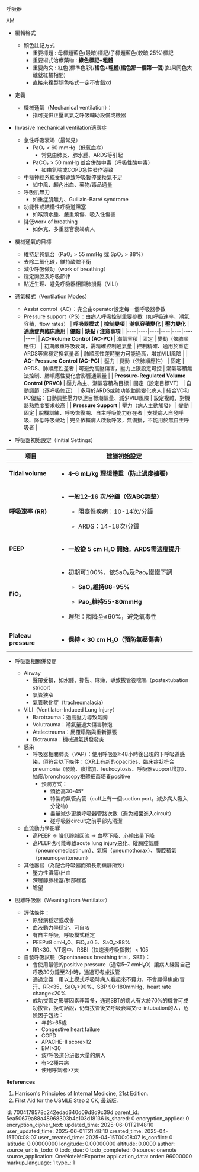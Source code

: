 呼吸器

AM

- 編輯格式
  - 顏色註記方式
    - 重要標題 : 母標題藍色(最暗)標記/子標題藍色(較暗,25%)標記
    - 重要術式治療藥物 : **綠色標記+粗體**
    - 重要內文 : 紅色(標準色彩)/**橘色+粗體(橘色那一欄第一個)**(如果同色太醜就紅橘相間)
    - 直接來複製顏色格式一定不會錯xd

- 定義
  - 機械通氣（Mechanical ventilation）：
    - 指可提供正壓氧氣之呼吸輔助設備或機器

- Invasive mechanical ventilation適應症
  - 急性呼吸衰竭（最常見）
    - PaO₂ \< 60 mmHg（低氧血症）
      - 常見由肺炎、肺水腫、ARDS等引起
    - PaCO₂ \> 50 mmHg 並合併酸中毒（呼吸性酸中毒）
      - 如由氣喘或COPD急性發作導致
  - 中樞神經系統受損導致呼吸暫停或換氣不足
    - 如中風、顱內出血、藥物/毒品過量
  - 呼吸肌無力
    - 如重症肌無力、Guillain-Barré syndrome
  - 功能性或結構性呼吸道阻塞
    - 如喉頭水腫、嚴重燒傷、吸入性傷害
  - 降低work of breathing
    - 如休克、多重器官衰竭病人

- 機械通氣的目標
  - 維持足夠氧合（PaO₂ \> 55 mmHg 或 SpO₂ \> 88%）
  - 去除二氧化碳，維持酸鹼平衡
  - 減少呼吸做功（work of breathing）
  - 穩定胸腔及呼吸節律
  - 貼近生理、避免呼吸器相關肺損傷（VILI）

- 通氣模式（Ventilation Modes）
  - Assist control（AC）：完全由operator設定每一個呼吸器參數
  - Pressure support（PS）：由病人呼吸控制重要參數（如呼吸速率，潮氣容積，flow rates）
| **呼吸器模式** | **控制變項** | **潮氣容積變化** | **壓力變化** | **適應症與臨床應用** | **優點** | **缺點 / 注意事項** |
|----|----|----|----|----|----|----|
| **AC-Volume Control (AC-PC)** | 潮氣容積 | 固定 | 變動（依肺順應性） | 初期嚴重呼吸衰竭，需精確控制通氣量 | 控制精確、適用於重症ARDS等需穩定換氣量者 | 肺順應性差時壓力可能過高，增加VILI風險 |
| **AC- Pressure Control (AC-PC)** | 壓力 | 變動（依肺順應性） | 固定 | ARDS、肺順應性差者 | 可避免高壓傷害，壓力上限設定可控 | 潮氣容積無法控制、肺順應性變化會影響通氣量 |
| **Pressure-Regulated Volume Control (PRVC)** | 壓力為主、潮氣容積為目標 | 固定（設定目標VT） | 自動調節（逐呼吸修正） | 多用於ARDS或肺功能動態變化病人 | 結合VC和PC優點：自動調整壓力以達目標潮氣量、減少VILI風險 | 設定複雜，對機器熟悉度要求較高 |
| **Pressure Support** | 壓力（病人主動觸發） | 變動 | 固定 | 脫機訓練、呼吸恢復期、自主呼吸能力存在者 | 支援病人自發呼吸、降低呼吸做功 | 完全依賴病人啟動呼吸，無備援，不能用於無自主呼吸者 |

- 呼吸器初始設定（Initial Settings）
<table>
<colgroup>
<col style="width: 26%" />
<col style="width: 73%" />
</colgroup>
<thead>
<tr class="header">
<th><strong>項目</strong></th>
<th><strong>建議初始設定</strong></th>
</tr>
</thead>
<tbody>
<tr class="odd">
<td><strong>Tidal volume</strong></td>
<td><ul>
<li><p><strong>4–6 mL/kg 理想體重（防止過度擴張）</strong></p></li>
</ul></td>
</tr>
<tr class="even">
<td><strong>呼吸速率 (RR)</strong></td>
<td><ul>
<li><p><strong>一般12–16 次/分鐘（依ABG調整）</strong></p>
<ul>
<li><p>阻塞性疾病：10-14次/分鐘</p></li>
<li><p>ARDS：14-18次/分鐘</p></li>
</ul></li>
</ul></td>
</tr>
<tr class="odd">
<td><strong>PEEP</strong></td>
<td><ul>
<li><p><strong>一般從 5 cm H₂O 開始，ARDS需適度提升</strong></p></li>
</ul></td>
</tr>
<tr class="even">
<td><strong>FiO₂</strong></td>
<td><ul>
<li><p>初期可100%，依SaO₂及Pao₂慢慢下調</p>
<ul>
<li><p><strong>SaO₂維持88-95%</strong></p></li>
<li><p><strong>Pao₂維持55-80mmHg</strong></p></li>
</ul></li>
<li><p>理想：調降至≤60%，避免氧毒性</p></li>
</ul></td>
</tr>
<tr class="odd">
<td><strong>Plateau pressure</strong></td>
<td><ul>
<li><p><strong>保持 &lt; 30 cm H₂O（預防氣壓傷害）</strong></p></li>
</ul></td>
</tr>
</tbody>
</table>

- 呼吸器相關併發症
  - Airway
    - 聲帶受損，如水腫、撕裂、麻痺，導致拔管後喘鳴（postextubation stridor）
    - 氣管狹窄
    - 氣管軟化症（tracheomalacia）
  - VILI（Ventilator-Induced Lung Injury）
    - Barotrauma：過高壓力導致氣胸
    - Volutrauma：潮氣量過大傷害肺泡
    - Atelectrauma：反覆塌陷與重新擴張
    - Biotrauma：機械通氣誘發發炎
  - 感染
    - 呼吸器相關肺炎（VAP）：使用呼吸器≥48小時後出現的下呼吸道感染，須符合以下條件：CXR上有新的opacities、臨床症狀符合pneumonia（發燒、痰增加、leukocytosis、呼吸器support增加）、抽痰/bronchoscopy檢體細菌培養positive
      - 預防方式：
        - 頭抬高30-45°
        - 特製的氣管內管（cuff上有一個suction port，減少病人吸入分泌物）
        - 盡量減少更換呼吸器管路次數（避免細菌進入circuit）
        - 碰呼吸器circuit之前手部先清潔
  - 血流動力學影響
    - 高PEEP → 降低靜脈回流 → 血壓下降、心輸出量下降
    - 高PEEP也可能導致acute lung injury惡化、縱膈腔氣腫（pneumomediastinum）、氣胸（pneumothorax）、腹腔積氣（pneumoperitoneum）
  - 其他器官（為配合呼吸器而須長期鎮靜所致）
    - 壓力性潰瘍/出血
    - 深層靜脈栓塞/肺部栓塞
    - 瞻望

- 脫離呼吸器（Weaning from Ventilator）
  - 評估條件：
    - 原發病穩定或改善
    - 血液動力學穩定、可自咳
    - 有自主呼吸，呼吸模式穩定
    - PEEP≤8 cmH₂O、FiO₂≤0.5、SaO₂\>88%
    - RR\<30、VT適中、RSBI（快速淺呼吸指數）\< 105
  - 自發呼吸試驗（Spontaneous breathing trial，SBT）：
    - 會使用最低的positive pressure（通常5–7 cmH₂O）讓病人練習自己呼吸30分鐘至2小時，通過可考慮拔管
    - 通過定義：用以上模式呼吸時病人看起來不費力，不會顯得焦慮/冒汗、RR\<35、SaO₂\>90%、SBP 90-180mmHg、heart rate change\<20%
    - 成功拔管之影響因素非常多，通過SBT的病人有大於70%的機會可成功拔管，換句話說，仍有拔管後又呼吸衰竭又re-intubation的人，危險因子包括：
      - 年齡\>65歲
      - Congestive heart failure
      - COPD
      - APACHE-II score\>12
      - BMI\>30
      - 痰/呼吸道分泌很大量的病人
      - 有\>2種共病
      - 使用呼氣器\>7天

**References**
1.  Harrison's Principles of Internal Medicine, 21st Edition.
2.  First Aid for the USMLE Step 2 CK, 最新版。



id: 7004178578c242edad640d09d8d9c39d
parent_id: 5ea50679a88a48968303b4c103d18136
is_shared: 0
encryption_applied: 0
encryption_cipher_text: 
updated_time: 2025-06-01T21:48:10
user_updated_time: 2025-06-01T21:48:10
created_time: 2025-04-15T00:08:07
user_created_time: 2025-04-15T00:08:07
is_conflict: 0
latitude: 0.00000000
longitude: 0.00000000
altitude: 0.0000
author: 
source_url: 
is_todo: 0
todo_due: 0
todo_completed: 0
source: onenote
source_application: OneNoteMdExporter
application_data: 
order: 96000000
markup_language: 1
type_: 1